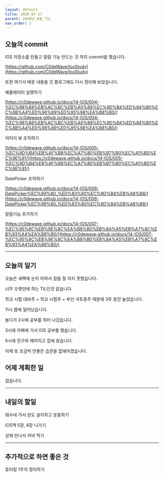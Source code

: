 ```yaml
---
layout: default
title: 2020-07-27
parent: 2020년_8월_TIL
nav_order: 1
---
```


## 오늘의 commit

IOS 저장소를 만들고 알람 기능 만드는 것 까지 commit을 했습니다.

[https://github.com/C0deWave/IosStudy](https://github.com/C0deWave/IosStudy)

또한 여기서 배운 내용을 깃 블로그에도 다시 정리해 보았습니다.

예물레이터 실행하기

[https://c0dewave.github.io/docs/14-IOS/004-%EC%98%88%EB%AC%BC%EB%A0%88%EC%9D%B4%ED%84%B0%EC%8B%A4%ED%96%89%ED%95%98%EA%B8%B0/](https://c0dewave.github.io/docs/14-IOS/004-%EC%98%88%EB%AC%BC%EB%A0%88%EC%9D%B4%ED%84%B0%EC%8B%A4%ED%96%89%ED%95%98%EA%B8%B0/)

이미지 뷰 조작하기

[https://c0dewave.github.io/docs/14-IOS/005-%EC%9D%B4%EB%AF%B8%EC%A7%80%EB%B7%B0%EC%A1%B0%EC%9E%91/](https://c0dewave.github.io/docs/14-IOS/005-%EC%9D%B4%EB%AF%B8%EC%A7%80%EB%B7%B0%EC%A1%B0%EC%9E%91/)

DatePicker 조작하기

[https://c0dewave.github.io/docs/14-IOS/006-DatePicker%EC%99%80_%ED%83%80%EC%9D%B4%EB%A8%B8/](https://c0dewave.github.io/docs/14-IOS/006-DatePicker%EC%99%80_%ED%83%80%EC%9D%B4%EB%A8%B8/)

알람기능 추가하기

[https://c0dewave.github.io/docs/14-IOS/007-%EC%95%8C%EB%9E%8C%EA%B8%B0%EB%8A%A5%EB%A7%8C%EB%93%A4%EA%B8%B0/](https://c0dewave.github.io/docs/14-IOS/007-%EC%95%8C%EB%9E%8C%EA%B8%B0%EB%8A%A5%EB%A7%8C%EB%93%A4%EA%B8%B0/)

---

## 오늘의 일기

오늘은 새벽에 눈이 아파서 잠을 잘 자지 못했습니다.

너무 오랫만에 하는 TIL인것 같습니다.

학교 시험 대비주 + 학교 시험주 + 부산 국토종주 때문에 3주 동안 놀았습니다.

11시 쯤에 일어났습니다.

놀다가 2시에 공부를 하러 나갔습니다.

3시에 카페에 가서 IOS 공부를 했습니다.

6시에 친구와 헤어지고 집에 왔습니다.

이제 또 조금씩 안좋은 습관을 없애야겠습니다.

## 어제 계획한 일

없습니다.

---

## 내일의 할일

태수네 가서 윈도 설치하고 운동하기

IOS책 5장, 6장 나가기

성재 만나서 저녁 먹기

---

## 추가적으로 하면 좋은 것

튜터링 1주치 정리하기